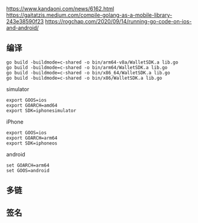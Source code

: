 https://www.kandaoni.com/news/6162.html
https://gaitatzis.medium.com/compile-golang-as-a-mobile-library-243e38590f23
https://rogchap.com/2020/09/14/running-go-code-on-ios-and-android/

## 编译
```
go build -buildmode=c-shared -o bin/arm64-v8a/WalletSDK.a lib.go
go build -buildmode=c-shared -o bin/arm64/WalletSDK.a lib.go
go build -buildmode=c-shared -o bin/x86_64/WalletSDK.a lib.go
go build -buildmode=c-shared -o bin/x86/WalletSDK.a lib.go
```
simulator
```
export GOOS=ios
export GOARCH=amd64
export SDK=iphonesimulator
```

iPhone
```
export GOOS=ios
export GOARCH=arm64
export SDK=iphoneos
```

android
```
set GOARCH=arm64
set GOOS=android
```

## 多链

## 签名
